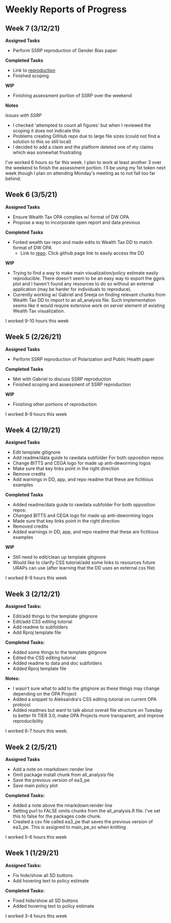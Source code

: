 # Weekly Reports of Progress

## Week 7 (3/12/21)
**Assigned Tasks**
- Perform SSRP reproduction of Gender Bias paper

**Completed Tasks**
- Link to [reproduction](https://www.socialsciencereproduction.org/reproductions/78a5f08a-78e4-439e-b818-8a0dcf744de0/index)
- Finished scoping

**WIP**
- Finishing assessment portion of SSRP over the weekend

**Notes**

_Issues with SSRP_
- I checked 'attempted to count all figures' but when I reviewed the scoping it does not indicate this
- Problems creating GitHub repo due to large file sizes (could not find a solution to this so still local)
- I decided to add a claim and the platform deleted one of my claims which was somewhat frustrating

I've worked 6 hours so far this week. I plan to work at least another 3 over the weekend to finish the assessment portion. I'll be using my 1st token next week though I plan on attending Monday's meeting as to not fall too far behind.

## Week 6 (3/5/21)

**Assigned Tasks**
- Ensure Wealth Tax OPA complies w/ format of DW OPA
- Propose a way to incorporate open report and data previous

**Completed Tasks**
- Forked wealth tax repo and made edits to Wealth Tax DD to match format of DW OPA
  - Link to [repo](https://github.com/keanulim123/opa-wealthtax). Click github page link to easily access the DD

**WIP**
- Trying to find a way to make main visualization/policy estimate easily reproducible. There doesn't seem to be an easy way to export the ggvis plot and I haven't found any resources to do so without an external application (may be harder for individuals to reproduce).
- Currently working w/ Gabriel and Sreeja on finding relevant chunks from Wealth Tax DD to import to an all_analysis file. Such implementation seems like it would require extensive work on server element of existing Wealth Tax visualization.

I worked 9-10 hours this week

## Week 5 (2/26/21)

**Assigned Tasks**
- Perform SSRP reproduction of Polarization and Public Health paper

**Completed Tasks**
- Met with Gabriel to discuss SSRP reproduction
- Finished scoping and assessment of SSRP reproduction

**WIP**
- Finishing other portions of reproduction

I worked 8-9 hours this week

## Week 4 (2/19/21)

**Assigned Tasks**
- Edit template gitignore
- Add readme/data guide to rawdata subfolder
For both opposition repos:
- Change BITTS and CEGA logo for made up anti-deworming logos
- Make sure that key links point in the right direction
- Remove credits
- Add warnings in DD, app, and repo readme that these are fictitious examples

**Completed Tasks**
- Added readme/data guide to rawdata subfolder
For both opposition repos:
- Changed BITTS and CEGA logo for made up anti-deworming logos
- Made sure that key links point in the right direction
- Removed credits
- Added warnings in DD, app, and repo readme that these are fictitious examples

**WIP**
- Still need to edit/clean up template gitignore
- Would like to clarify CSS tutorial/add some links to resources future URAPs can use (after learning that the DD uses an external css file)

I worked 8-9 hours this week

## Week 3 (2/12/21)

**Assigned Tasks:**
- Edit/add things to the template gitignore
- Edit/add CSS editing tutorial
- Add readme to subfolders
- Add Rproj template file

**Completed Tasks:**
- Added some things to the template gitignore
- Edited the CSS editing tutorial
- Added readme to data and doc subfolders
- Added Rproj template file

**Notes:**
- I wasn't sure what to add to the gitignore as these things may change depending on the OPA Project
- Added a snippet to Aleksandra's CSS editing tutorial on current OPA protocol
- Added readmes but want to talk about overall file structure on Tuesday to better fit TIER 3.0, make OPA Projects more transparent, and improve reproducibility

I worked 6-7 hours this week.

## Week 2 (2/5/21)

**Assigned Tasks**
- Add a note on rmarkdown::render line
- Omit package install chunk from all_analysis file
- Save the previous version of ea3_pe
- Save main policy plot

**Completed Tasks:**
- Added a note above the rmarkdown:render line
- Setting purl to FALSE omits chunks from the all_analysis.R file. I've set this to false for the packages code chunk.
- Created a csv file called ea3_pe that saves the previous version of ea3_pe. This is assigned to main_pe_so when knitting

I worked 5-6 hours this week

## Week 1 (1/29/21)

**Assigned Tasks:**
- Fix hide/show all SD buttons
- Add hovering text to policy estimate

**Completed Tasks:**
- Fixed hide/show all SD buttons
- Added hovering text to policy estimate

I worked 3-4 hours this week
